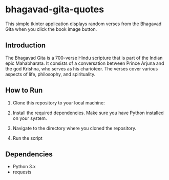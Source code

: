 # bhagavad-gita-quotes

This simple tkinter application displays random verses from the Bhagavad Gita when you click the book image button.

## Introduction

The Bhagavad Gita is a 700-verse Hindu scripture that is part of the Indian epic Mahabharata. It consists of a conversation between Prince Arjuna and the god Krishna, who serves as his charioteer. The verses cover various aspects of life, philosophy, and spirituality.

## How to Run

1. Clone this repository to your local machine:

2. Install the required dependencies. Make sure you have Python installed on your system.

3. Navigate to the directory where you cloned the repository.

4. Run the script


## Dependencies

- Python 3.x
- requests
